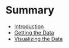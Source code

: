 # Summary

* [Introduction](README.md)
* [Getting the Data](chapter1.md)
* [Visualizing the Data](visualizing_the_data.md)

